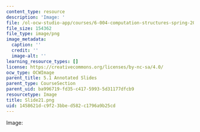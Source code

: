 ```yaml
---
content_type: resource
description: 'Image: '
file: /ol-ocw-studio-app/courses/6-004-computation-structures-spring-2017/1458621dc9f23bbed582c1796a9b25cd_Slide21.png
file_size: 154362
file_type: image/png
image_metadata:
  caption: ''
  credit: ''
  image-alt: ''
learning_resource_types: []
license: https://creativecommons.org/licenses/by-nc-sa/4.0/
ocw_type: OCWImage
parent_title: 5.1 Annotated Slides
parent_type: CourseSection
parent_uid: ba996719-fd35-c417-5993-5d31177dfcb9
resourcetype: Image
title: Slide21.png
uid: 1458621d-c9f2-3bbe-d582-c1796a9b25cd
---
```

Image: 